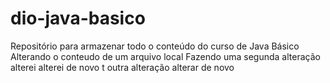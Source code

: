 # dio-java-basico
Repositório para armazenar todo o conteúdo do curso de Java Básico
Alterando o conteudo de um arquivo local
Fazendo uma segunda alteração
alterei
alterei de novo t
outra alteração
alterar de novo